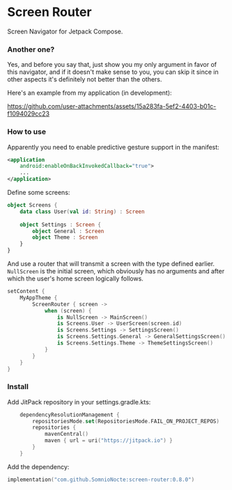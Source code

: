 # Screen Router

Screen Navigator for Jetpack Compose.

### Another one?

Yes, and before you say that, just show you my only argument in favor of this navigator, and if it doesn't make sense to you, you can skip it since in other aspects it's definitely not better than the others.

Here's an example from my application (in development): 

https://github.com/user-attachments/assets/15a283fa-5ef2-4403-b01c-f1094029cc23

### How to use

Apparently you need to enable predictive gesture support in the manifest:

```xml
<application
    android:enableOnBackInvokedCallback="true">
    ...
</application>
```

Define some screens:

```kotlin
object Screens {
    data class User(val id: String) : Screen
    
    object Settings : Screen {
        object General : Screen
        object Theme : Screen
    }
}
```

And use a router that will transmit a screen with the type defined earlier.
`NullScreen` is the initial screen, which obviously has no arguments and after which the user's home screen logically follows.

```kotlin
setContent {
    MyAppTheme {
        ScreenRouter { screen ->
            when (screen) {
                is NullScreen -> MainScreen()
                is Screens.User -> UserScreen(screen.id)
                is Screens.Settings -> SettingsScreen()
                is Screens.Settings.General -> GeneralSettingsScreen()
                is Screens.Settings.Theme -> ThemeSettingsScreen()
            }
        }
    }
}
```

### Install

Add JitPack repository in your settings.gradle.kts:

```kotlin
	dependencyResolutionManagement {
		repositoriesMode.set(RepositoriesMode.FAIL_ON_PROJECT_REPOS)
		repositories {
			mavenCentral()
            maven { url = uri("https://jitpack.io") }
		}
	}
```

Add the dependency:

```kotlin
implementation("com.github.SomnioNocte:screen-router:0.8.0")
```